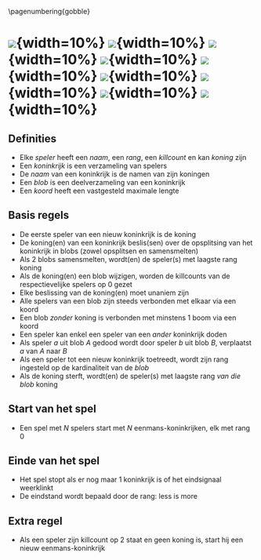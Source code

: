 \pagenumbering{gobble}

![](king_blob.jpg){width=10%} ![](king_blob.jpg){width=10%} ![](king_blob.jpg){width=10%} ![](king_blob.jpg){width=10%} ![](king_blob.jpg){width=10%} ![](king_blob.jpg){width=10%} ![](king_blob.jpg){width=10%} ![](king_blob.jpg){width=10%} ![](king_blob.jpg){width=10%}
=========

## Definities

* Elke _speler_ heeft een _naam_, een _rang_, een _killcount_ en kan _koning_ zijn
* Een _koninkrijk_ is een verzameling van spelers
* De _naam_ van een koninkrijk is de namen van zijn koningen
* Een _blob_ is een deelverzameling van een koninkrijk
* Een _koord_ heeft een vastgesteld maximale lengte

## Basis regels

* De eerste speler van een nieuw koninkrijk is de koning
* De koning(en) van een koninkrijk beslis(sen) over de opsplitsing van het koninkrijk in blobs (zowel opsplitsen en samensmelten)
* Als 2 blobs samensmelten, wordt(en) de speler(s) met laagste rang koning
* Als de koning(en) een blob wijzigen, worden de killcounts van de respectievelijke spelers op 0 gezet
* Elke beslissing van de koning(en) moet unaniem zijn
* Alle spelers van een blob zijn steeds verbonden met elkaar via een koord
* Een blob _zonder_ koning is verbonden met minstens 1 boom via een koord
* Een speler kan enkel een speler van een _ander_ koninkrijk doden
* Als speler _a_ uit blob _A_ gedood wordt door speler _b_ uit blob _B_, verplaatst _a_ van _A_ naar _B_
* Als een speler tot een nieuw koninkrijk toetreedt, wordt zijn rang ingesteld op de kardinaliteit van de _blob_ 
* Als de koning sterft, wordt(en) de speler(s) met laagste rang _van die blob_ koning

## Start van het spel

* Een spel met _N_ spelers start met _N_ eenmans-koninkrijken, elk met rang 0

## Einde van het spel

* Het spel stopt als er nog maar 1 koninkrijk is of het eindsignaal weerklinkt
* De eindstand wordt bepaald door de rang: less is more

## Extra regel

* Als een speler zijn killcount op 2 staat en geen koning is, start hij een nieuw eenmans-koninkrijk


